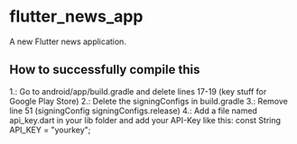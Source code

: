 # flutter_news_app

A new Flutter news application.

## How to successfully compile this

1.: Go to android/app/build.gradle and delete lines 17-19 (key stuff for Google Play Store)
2.: Delete the signingConfigs in build.gradle
3.: Remove line 51 (signingConfig signingConfigs.release)
4.: Add a file named api_key.dart in your lib folder and add your API-Key like this:
    const String API_KEY = "yourkey";
